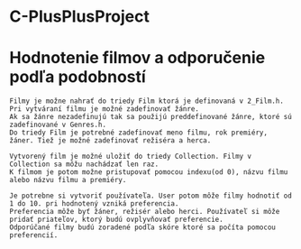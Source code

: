 # C-PlusPlusProject

# Hodnotenie filmov a odporučenie podľa podobností

    Filmy je možne nahrať do triedy Film ktorá je definovaná v 2_Film.h. Pri vytváraní filmu je možné zadefinovať žánre.
    Ak sa žánre nezadefinujú tak sa použijú preddefinované žánre, ktoré sú zadefinované v Genres.h.
    Do triedy Film je potrebné zadefinovať meno filmu, rok premiéry, žáner. Tiež je možné zadefinovať režiséra a herca.

    Vytvorený film je možné uložiť do triedy Collection. Filmy v Collection sa môžu nachádzať len raz.
    K filmom je potom možne pristupovať pomocou indexu(od 0), názvu filmu alebo názvu filmu a premiéry.

    Je potrebne si vytvoriť používateľa. User potom môže filmy hodnotiť od 1 do 10. pri hodnotený vzniká preferencia.
    Preferencia môže byť žáner, režisér alebo herci. Používateľ si môže pridať priateľov, ktorý budú ovplyvňovať preferencie.
    Odporúčané filmy budú zoradené podľa skóre ktoré sa počíta pomocou preferencií.
